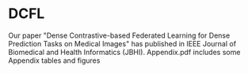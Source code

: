 # DCFL

Our paper "Dense Contrastive-based Federated Learning for Dense Prediction Tasks on Medical Images" has published in IEEE Journal of Biomedical and Health Informatics (JBHI). Appendix.pdf includes some Appendix tables and figures
